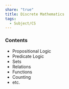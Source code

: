 ```yaml
---
share: "true"
title: Discrete Mathematics
tags:
  - Subject/CS
---
```

### Contents
- Propositional Logic
- Predicate Logic
- Sets
- Relations
- Functions
- Counting
- etc.
